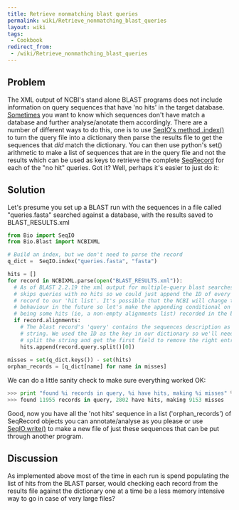 ```yaml
---
title: Retrieve nonmatching blast queries
permalink: wiki/Retrieve_nonmatching_blast_queries
layout: wiki
tags:
 - Cookbook
redirect_from:
 - /wiki/Retrieve_nonmathching_blast_queries
---
```


Problem
-------

The XML output of NCBI's stand alone BLAST programs does not include
information on query sequences that have 'no hits' in the target
database. [Sometimes](http://bugzilla.open-bio.org/show_bug.cgi?id=2821)
you want to know which sequences don't have match a database and further
analyse/anotate them accordingly. There are a number of different ways
to do this, one is to use [SeqIO's method .index()](SeqIO "wikilink") to
turn the query file into a dictionary then parse the results file to get
the sequences that *did* match the dictionary. You can then use python's
set() arithmetic to make a list of sequences that are in the query file
and not the results which can be used as keys to retrieve the complete
[SeqRecord](SeqRecord "wikilink") for each of the "no hit" queries. Got
it? Well, perhaps it's easier to just do it:

Solution
--------

Let's presume you set up a BLAST run with the sequences in a file called
"queries.fasta" searched against a database, with the results saved to
BLAST\_RESULTS.xml

``` python
from Bio import SeqIO
from Bio.Blast import NCBIXML

# Build an index, but we don't need to parse the record
q_dict =  SeqIO.index("queries.fasta", "fasta")

hits = []
for record in NCBIXML.parse(open("BLAST_RESULTS.xml")):
  # As of BLAST 2.2.19 the xml output for multiple-query blast searches
  # skips queries with no hits so we could just append the ID of every blast 
  # record to our 'hit list'. It's possible that the NCBI will change this
  # behaviour in the future so let's make the appending conditional on there
  # being some hits (ie, a non-empty alignments list) recorded in the blast record
  if record.alignments:
    # The blast record's 'query' contains the sequences description as a
    # string. We used the ID as the key in our dictionary so we'll need to
    # split the string and get the first field to remove the right entries 
    hits.append(record.query.split()[0])
 
misses = set(q_dict.keys()) - set(hits)
orphan_records = [q_dict[name] for name in misses]
```

We can do a little sanity check to make sure everything worked OK:

``` python
>>> print "found %i records in query, %i have hits, making %i misses" % (len(q_dict), len(hits), len(misses))
>>> found 11955 records in query, 2802 have hits, making 9153 misses
```

Good, now you have all the 'not hits' sequence in a list
('orphan\_records') of SeqRecord objects you can annotate/analyse as you
please or use [ SeqIO.write()](SeqIO "wikilink") to make a new file of
just these sequences that can be put through another program.

Discussion
----------

As implemented above most of the time in each run is spend populating
the list of hits from the BLAST parser, would checking each record from
the results file against the dictionary one at a time be a less memory
intensive way to go in case of very large files?
